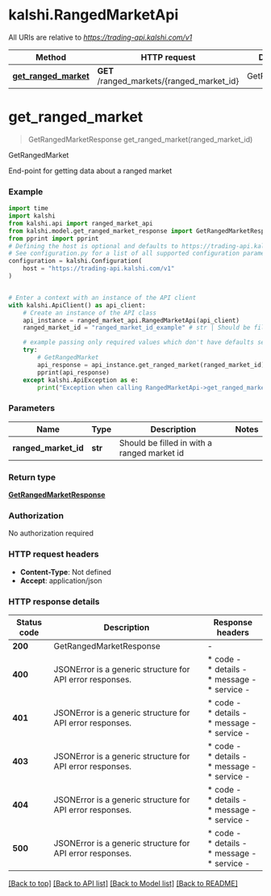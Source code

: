 # kalshi.RangedMarketApi

All URIs are relative to *https://trading-api.kalshi.com/v1*

Method | HTTP request | Description
------------- | ------------- | -------------
[**get_ranged_market**](RangedMarketApi.md#get_ranged_market) | **GET** /ranged_markets/{ranged_market_id} | GetRangedMarket


# **get_ranged_market**
> GetRangedMarketResponse get_ranged_market(ranged_market_id)

GetRangedMarket

End-point for getting data about a ranged market

### Example


```python
import time
import kalshi
from kalshi.api import ranged_market_api
from kalshi.model.get_ranged_market_response import GetRangedMarketResponse
from pprint import pprint
# Defining the host is optional and defaults to https://trading-api.kalshi.com/v1
# See configuration.py for a list of all supported configuration parameters.
configuration = kalshi.Configuration(
    host = "https://trading-api.kalshi.com/v1"
)


# Enter a context with an instance of the API client
with kalshi.ApiClient() as api_client:
    # Create an instance of the API class
    api_instance = ranged_market_api.RangedMarketApi(api_client)
    ranged_market_id = "ranged_market_id_example" # str | Should be filled in with a ranged market id

    # example passing only required values which don't have defaults set
    try:
        # GetRangedMarket
        api_response = api_instance.get_ranged_market(ranged_market_id)
        pprint(api_response)
    except kalshi.ApiException as e:
        print("Exception when calling RangedMarketApi->get_ranged_market: %s\n" % e)
```


### Parameters

Name | Type | Description  | Notes
------------- | ------------- | ------------- | -------------
 **ranged_market_id** | **str**| Should be filled in with a ranged market id |

### Return type

[**GetRangedMarketResponse**](GetRangedMarketResponse.md)

### Authorization

No authorization required

### HTTP request headers

 - **Content-Type**: Not defined
 - **Accept**: application/json


### HTTP response details

| Status code | Description | Response headers |
|-------------|-------------|------------------|
**200** | GetRangedMarketResponse |  -  |
**400** | JSONError is a generic structure for API error responses. |  * code -  <br>  * details -  <br>  * message -  <br>  * service -  <br>  |
**401** | JSONError is a generic structure for API error responses. |  * code -  <br>  * details -  <br>  * message -  <br>  * service -  <br>  |
**403** | JSONError is a generic structure for API error responses. |  * code -  <br>  * details -  <br>  * message -  <br>  * service -  <br>  |
**404** | JSONError is a generic structure for API error responses. |  * code -  <br>  * details -  <br>  * message -  <br>  * service -  <br>  |
**500** | JSONError is a generic structure for API error responses. |  * code -  <br>  * details -  <br>  * message -  <br>  * service -  <br>  |

[[Back to top]](#) [[Back to API list]](../README.md#documentation-for-api-endpoints) [[Back to Model list]](../README.md#documentation-for-models) [[Back to README]](../README.md)


